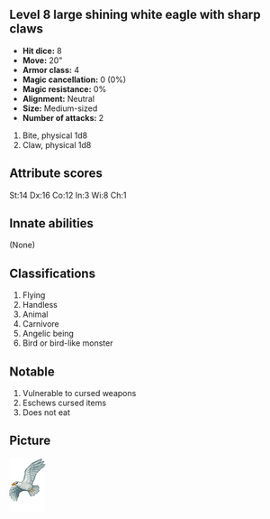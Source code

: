 ## Level 8 large shining white eagle with sharp claws

- **Hit dice:** 8
- **Move:** 20"
- **Armor class:** 4
- **Magic cancellation:** 0 (0%)
- **Magic resistance:** 0%
- **Alignment:** Neutral
- **Size:** Medium-sized
- **Number of attacks:** 2
1. Bite, physical 1d8
2. Claw, physical 1d8

## Attribute scores

St:14 Dx:16 Co:12 In:3 Wi:8 Ch:1

## Innate abilities

(None)

## Classifications

1. Flying
2. Handless
3. Animal
4. Carnivore
5. Angelic being
6. Bird or bird-like monster

## Notable

1. Vulnerable to cursed weapons
2. Eschews cursed items
3. Does not eat

## Picture

![Celestial eagle](https://github.com/hyvanmielenpelit/GnollHackTileSet/blob/main/Monsters/celestial_eagle/celestial_eagle.png?raw=true)

